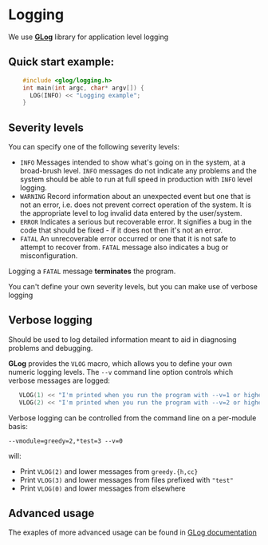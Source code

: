 # Logging

We use [**GLog**](https://github.com/google/glog) library for application level logging

## Quick start example:
```c++
    #include <glog/logging.h>
    int main(int argc, char* argv[]) {
      LOG(INFO) << "Logging example";
    }
```
## Severity levels
You can specify one of the following severity levels:

* `INFO`
Messages intended to show what's going on in the system, at a broad-brush level. `INFO` messages do not indicate any problems and the system should be able to run at full speed in production with `INFO` level logging.
* `WARNING`
Record information about an unexpected event but one that is not an error, i.e. does not prevent correct operation of the system. It is the appropriate level to log invalid data entered by the user/system.
* `ERROR`
Indicates a serious but recoverable error. It signifies a bug in the code that should be fixed - if it does not then it's not an error.
* `FATAL`
An unrecoverable error occurred or one that it is not safe to attempt to recover from. `FATAL` message also indicates a bug or misconfiguration.

Logging a `FATAL` message **terminates** the program.

You can't define your own severity levels, but you can make use of verbose logging

## Verbose logging

Should be used to log detailed information meant to aid in diagnosing problems and debugging.

**GLog** provides the `VLOG` macro, which allows you
to define your own numeric logging levels.
The `--v` command line option controls which verbose messages are logged:
```c++
   VLOG(1) << "I'm printed when you run the program with --v=1 or higher";
   VLOG(2) << "I'm printed when you run the program with --v=2 or higher";
```

Verbose logging can be controlled from the command line on a per-module basis:

   `--vmodule=greedy=2,*test=3 --v=0`

will:
* Print `VLOG(2)` and lower messages from `greedy.{h,cc}`
* Print `VLOG(3)` and lower messages from files prefixed with `"test"`
* Print `VLOG(0)` and lower messages from elsewhere

## Advanced usage
The exaples of more advanced usage can be found in [GLog documentation](http://google-glog.googlecode.com/svn/trunk/doc/glog.html)